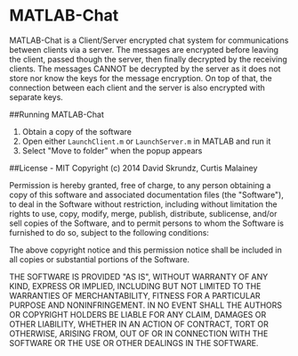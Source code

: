 MATLAB-Chat
===========
MATLAB-Chat is a Client/Server encrypted chat system for communications between clients via a server.  The messages are encrypted before leaving the client, passed though the server, then finally decrypted by the receiving clients.  The messages CANNOT be decrypted by the server as it does not store nor know the keys for the message encryption.  On top of that, the connection between each client and the server is also encrypted with separate keys.

##Running MATLAB-Chat
1. Obtain a copy of the software
2. Open either `LaunchClient.m` or `LaunchServer.m` in MATLAB and run it
3. Select "Move to folder" when the popup appears

##License - MIT
Copyright (c) 2014 David Skrundz, Curtis Malainey

Permission is hereby granted, free of charge, to any person obtaining a copy
of this software and associated documentation files (the "Software"), to deal
in the Software without restriction, including without limitation the rights
to use, copy, modify, merge, publish, distribute, sublicense, and/or sell
copies of the Software, and to permit persons to whom the Software is
furnished to do so, subject to the following conditions:

The above copyright notice and this permission notice shall be included in
all copies or substantial portions of the Software.

THE SOFTWARE IS PROVIDED "AS IS", WITHOUT WARRANTY OF ANY KIND, EXPRESS OR
IMPLIED, INCLUDING BUT NOT LIMITED TO THE WARRANTIES OF MERCHANTABILITY,
FITNESS FOR A PARTICULAR PURPOSE AND NONINFRINGEMENT. IN NO EVENT SHALL THE
AUTHORS OR COPYRIGHT HOLDERS BE LIABLE FOR ANY CLAIM, DAMAGES OR OTHER
LIABILITY, WHETHER IN AN ACTION OF CONTRACT, TORT OR OTHERWISE, ARISING FROM,
OUT OF OR IN CONNECTION WITH THE SOFTWARE OR THE USE OR OTHER DEALINGS IN
THE SOFTWARE.
